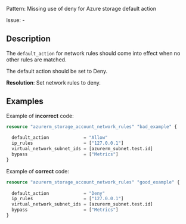 Pattern: Missing use of deny for Azure storage default action

Issue: -

## Description

The `default_action` for network rules should come into effect when no other rules are matched.

The default action should be set to Deny.

**Resolution**: Set network rules to deny.

## Examples

Example of **incorrect** code:

```terraform
resource "azurerm_storage_account_network_rules" "bad_example" {
  
  default_action             = "Allow"
  ip_rules                   = ["127.0.0.1"]
  virtual_network_subnet_ids = [azurerm_subnet.test.id]
  bypass                     = ["Metrics"]
}
```

Example of **correct** code:

```terraform
resource "azurerm_storage_account_network_rules" "good_example" {
  
  default_action             = "Deny"
  ip_rules                   = ["127.0.0.1"]
  virtual_network_subnet_ids = [azurerm_subnet.test.id]
  bypass                     = ["Metrics"]
}
```